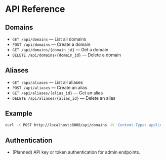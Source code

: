 # API Reference

## Domains
- `GET /api/domains` — List all domains
- `POST /api/domains` — Create a domain
- `GET /api/domains/{domain_id}` — Get a domain
- `DELETE /api/domains/{domain_id}` — Delete a domain

## Aliases
- `GET /api/aliases` — List all aliases
- `POST /api/aliases` — Create an alias
- `GET /api/aliases/{alias_id}` — Get an alias
- `DELETE /api/aliases/{alias_id}` — Delete an alias

## Example
```bash
curl -X POST http://localhost:8000/api/domains -H 'Content-Type: application/json' -d '{"name": "example.com", "catch_all": "user@gmail.com"}'
```

## Authentication
- (Planned) API key or token authentication for admin endpoints. 